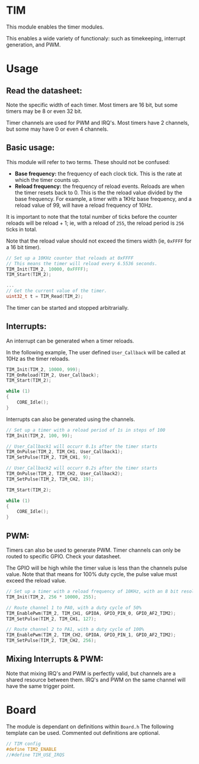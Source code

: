 # TIM
This module enables the timer modules.

This enables a wide variety of functionaly: such as timekeeping, interrupt generation, and PWM.

# Usage

## Read the datasheet:
Note the specific width of each timer. Most timers are 16 bit, but some timers may be 8 or even 32 bit.

Timer channels are used for PWM and IRQ's. Most timers have 2 channels, but some may have 0 or even 4 channels.

## Basic usage:

This module will refer to two terms. These should not be confused:
* **Base frequency:** the frequency of each clock tick. This is the rate at which the timer counts up.
* **Reload frequency:** the frequency of reload events. Reloads are when the timer resets back to 0. This is the the reload value divided by the base frequency. For example, a timer with a 1KHz base frequency, and a reload value of 99, will have a reload frequency of 10Hz. 

It is important to note that the total number of ticks before the counter reloads will be reload + 1; ie, with a reload of `255`, the reload period is `256` ticks in total.

Note that the reload value should not exceed the timers width (ie, `0xFFFF` for a 16 bit timer).

```c
// Set up a 10KHz counter that reloads at 0xFFFF
// This means the timer will reload every 6.5536 seconds.
TIM_Init(TIM_2, 10000, 0xFFFF);
TIM_Start(TIM_2);

...
// Get the current value of the timer.
uint32_t t = TIM_Read(TIM_2);
```

The timer can be started and stopped arbitrarially.

## Interrupts:

An interrupt can be generated when a timer reloads.

In the following example, The user defined `User_Callback` will be called at 10Hz as the timer reloads.

```c
TIM_Init(TIM_2, 10000, 999);
TIM_OnReload(TIM_2, User_Callback);
TIM_Start(TIM_2);

while (1)
{
    CORE_Idle();
}
```

Interrupts can also be generated using the channels.

```c
// Set up a timer with a reload period of 1s in steps of 100
TIM_Init(TIM_2, 100, 99);

// User_Callback1 will occurr 0.1s after the timer starts
TIM_OnPulse(TIM_2, TIM_CH1, User_Callback1);
TIM_SetPulse(TIM_2, TIM_CH1, 9);

// User_Callback2 will occurr 0.2s after the timer starts
TIM_OnPulse(TIM_2, TIM_CH2, User_Callback2);
TIM_SetPulse(TIM_2, TIM_CH2, 19);

TIM_Start(TIM_2);

while (1)
{
    CORE_Idle();
}
```

## PWM:

Timers can also be used to generate PWM.
Timer channels can only be routed to specific GPIO. Check your datasheet.

The GPIO will be high while the timer value is less than the channels pulse value. Note that that means for 100% duty cycle, the pulse value must exceed the reload value.

```c
// Set up a timer with a reload frequency of 10KHz, with an 8 bit resolution.
TIM_Init(TIM_2, 256 * 10000, 255);

// Route channel 1 to PA0, with a duty cycle of 50%
TIM_EnablePwm(TIM_2, TIM_CH1, GPIOA, GPIO_PIN_0, GPIO_AF2_TIM2);
TIM_SetPulse(TIM_2, TIM_CH1, 127);

// Route channel 2 to PA1, with a duty cycle of 100%
TIM_EnablePwm(TIM_2, TIM_CH2, GPIOA, GPIO_PIN_1, GPIO_AF2_TIM2);
TIM_SetPulse(TIM_2, TIM_CH2, 256); 
```

## Mixing Interrupts & PWM:

Note that mixing IRQ's and PWM is perfectly valid, but channels are a shared resource between them. IRQ's and PWM on the same channel will have the same trigger point.

# Board

The module is dependant on definitions within `Board.h`
The following template can be used. Commented out definitions are optional.

```C
// TIM config
#define TIM2_ENABLE
//#define TIM_USE_IRQS
```